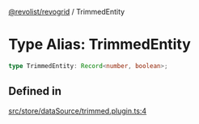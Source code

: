 [@revolist/revogrid](README.md) / TrimmedEntity

# Type Alias: TrimmedEntity

```ts
type TrimmedEntity: Record<number, boolean>;
```

## Defined in

[src/store/dataSource/trimmed.plugin.ts:4](https://github.com/revolist/revogrid/blob/13653d8ee505d63a363463d1b61354eec56320a1/src/store/dataSource/trimmed.plugin.ts#L4)
